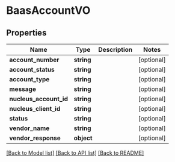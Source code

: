 # BaasAccountVO

## Properties
Name | Type | Description | Notes
------------ | ------------- | ------------- | -------------
**account_number** | **string** |  | [optional] 
**account_status** | **string** |  | [optional] 
**account_type** | **string** |  | [optional] 
**message** | **string** |  | [optional] 
**nucleus_account_id** | **string** |  | [optional] 
**nucleus_client_id** | **string** |  | [optional] 
**status** | **string** |  | [optional] 
**vendor_name** | **string** |  | [optional] 
**vendor_response** | **object** |  | [optional] 

[[Back to Model list]](../README.md#documentation-for-models) [[Back to API list]](../README.md#documentation-for-api-endpoints) [[Back to README]](../README.md)


